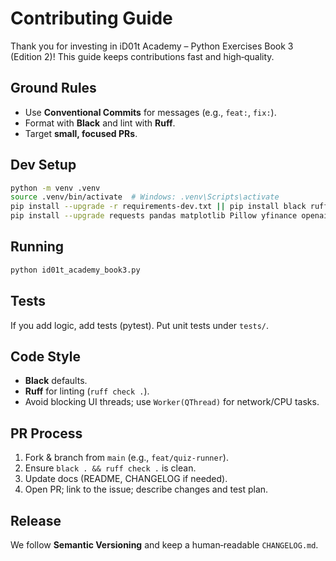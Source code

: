 # Contributing Guide

Thank you for investing in iD01t Academy – Python Exercises Book 3 (Edition 2)! This guide keeps contributions fast and high‑quality.

## Ground Rules
- Use **Conventional Commits** for messages (e.g., `feat:`, `fix:`).
- Format with **Black** and lint with **Ruff**.
- Target **small, focused PRs**.

## Dev Setup
```bash
python -m venv .venv
source .venv/bin/activate  # Windows: .venv\Scripts\activate
pip install --upgrade -r requirements-dev.txt || pip install black ruff pytest
pip install --upgrade requests pandas matplotlib Pillow yfinance openai transformers torch pdfkit reportlab lxml beautifulsoup4 PySide6 PyQt5
```

## Running
```bash
python id01t_academy_book3.py
```

## Tests
If you add logic, add tests (pytest). Put unit tests under `tests/`.

## Code Style
- **Black** defaults.
- **Ruff** for linting (`ruff check .`).
- Avoid blocking UI threads; use `Worker(QThread)` for network/CPU tasks.

## PR Process
1. Fork & branch from `main` (e.g., `feat/quiz-runner`).
2. Ensure `black . && ruff check .` is clean.
3. Update docs (README, CHANGELOG if needed).
4. Open PR; link to the issue; describe changes and test plan.

## Release
We follow **Semantic Versioning** and keep a human‑readable `CHANGELOG.md`.
